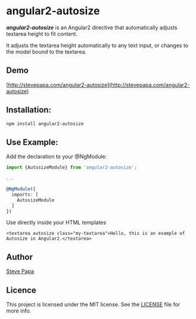 # angular2-autosize

***angular2-autosize*** is an Angular2 directive that automatically adjusts textarea height to fit content.

It adjusts the textarea height automatically to any text input, or changes to the model bound to the textarea.

## Demo

[http://stevepapa.com/angular2-autosize](http://stevepapa.com/angular2-autosize)

## Installation:

```bash
npm install angular2-autosize
```

## Use Example:

Add the declaration to your @NgModule:

```typescript
import {AutosizeModule} from 'angular2-autosize';

...

@NgModule({
  imports: [
    AutosizeModule
  ]
})
```

Use directly inside your HTML templates

```
<textarea autosize class="my-textarea">Hello, this is an example of Autosize in Angular2.</textarea>
```

## Author

[Steve Papa](https://stevepapa.com)

## Licence

This project is licensed under the MIT license. See the [LICENSE](LICENSE) file for more info.

